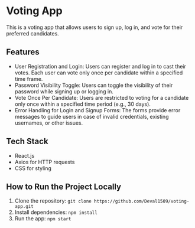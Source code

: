 # Voting App

This is a voting app that allows users to sign up, log in, and vote for their preferred candidates.

## Features
- User Registration and Login: Users can register and log in to cast their votes. Each user can vote only once per candidate within a specified time frame.
- Password Visibility Toggle: Users can toggle the visibility of their password while signing up or logging in.
- Vote Once Per Candidate: Users are restricted to voting for a candidate only once within a specified time period (e.g., 30 days).
- Error Handling for Login and Signup Forms: The forms provide error messages to guide users in case of invalid credentials, existing usernames, or other issues.

## Tech Stack
- React.js
- Axios for HTTP requests
- CSS for styling

## How to Run the Project Locally
1. Clone the repository: `git clone https://github.com/Deval1509/voting-app.git`
2. Install dependencies: `npm install`
3. Run the app: `npm start`
